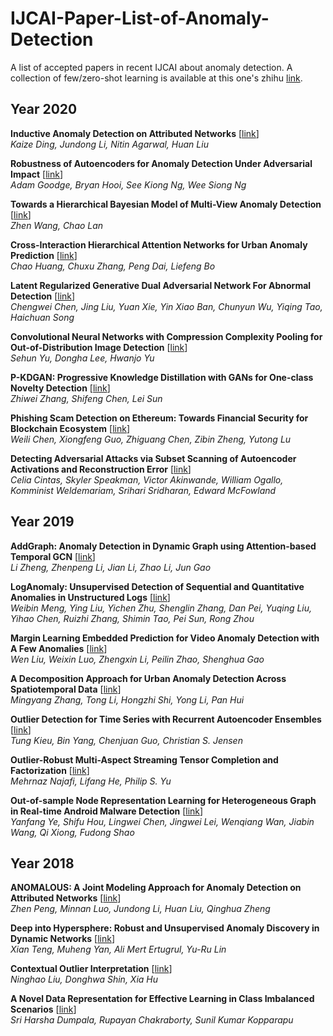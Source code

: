 # IJCAI-Paper-List-of-Anomaly-Detection
A list of accepted papers in recent IJCAI about anomaly detection. A collection of few/zero-shot learning is available at this one's zhihu [link](https://zhuanlan.zhihu.com/p/159450189).

## Year 2020
**Inductive Anomaly Detection on Attributed Networks** [[link]()]     
*Kaize Ding, Jundong Li, Nitin Agarwal, Huan Liu*  

**Robustness of Autoencoders for Anomaly Detection Under Adversarial Impact** [[link]()]       
*Adam Goodge, Bryan Hooi, See Kiong Ng, Wee Siong Ng*  

**Towards a Hierarchical Bayesian Model of Multi-View Anomaly Detection** [[link]()]       
*Zhen Wang, Chao Lan*  

**Cross-Interaction Hierarchical Attention Networks for Urban Anomaly Prediction** [[link]()]       
*Chao Huang, Chuxu Zhang, Peng Dai, Liefeng Bo*  

**Latent Regularized Generative Dual Adversarial Network For Abnormal Detection** [[link]()]       
*Chengwei Chen, Jing Liu, Yuan Xie, Yin Xiao Ban, Chunyun Wu, Yiqing Tao, Haichuan Song*  

**Convolutional Neural Networks with Compression Complexity Pooling for Out-of-Distribution Image Detection** [[link]()]       
*Sehun Yu, Dongha Lee, Hwanjo Yu*  

**P-KDGAN: Progressive Knowledge Distillation with GANs for One-class Novelty Detection** [[link]()]       
*Zhiwei Zhang, Shifeng Chen, Lei Sun*  

**Phishing Scam Detection on Ethereum: Towards Financial Security for Blockchain Ecosystem** [[link]()]       
*Weili Chen, Xiongfeng Guo, Zhiguang Chen, Zibin Zheng, Yutong Lu*  

**Detecting Adversarial Attacks via Subset Scanning of Autoencoder Activations and Reconstruction Error** [[link]()]       
*Celia Cintas, Skyler Speakman, Victor Akinwande, William Ogallo, Komminist Weldemariam, Srihari Sridharan, Edward McFowland*

## Year 2019

**AddGraph: Anomaly Detection in Dynamic Graph using Attention-based Temporal GCN** [[link]()]       
*Li Zheng, Zhenpeng Li, Jian Li, Zhao Li, Jun Gao*

**LogAnomaly: Unsupervised Detection of Sequential and Quantitative Anomalies in Unstructured Logs** [[link]()]       
*Weibin Meng, Ying Liu, Yichen Zhu, Shenglin Zhang, Dan Pei, Yuqing Liu, Yihao Chen, Ruizhi Zhang, Shimin Tao, Pei Sun, Rong Zhou*

**Margin Learning Embedded Prediction for Video Anomaly Detection with A Few Anomalies** [[link]()]       
*Wen Liu, Weixin Luo, Zhengxin Li, Peilin Zhao, Shenghua Gao*

**A Decomposition Approach for Urban Anomaly Detection Across Spatiotemporal Data** [[link]()]       
*Mingyang Zhang, Tong Li, Hongzhi Shi, Yong Li, Pan Hui*

**Outlier Detection for Time Series with Recurrent Autoencoder Ensembles** [[link]()]       
*Tung Kieu, Bin Yang, Chenjuan Guo, Christian S. Jensen*

**Outlier-Robust Multi-Aspect Streaming Tensor Completion and Factorization** [[link]()]       
*Mehrnaz Najafi, Lifang He, Philip S. Yu*

**Out-of-sample Node Representation Learning for Heterogeneous Graph in Real-time Android Malware Detection** [[link]()]       
*Yanfang Ye, Shifu Hou, Lingwei Chen, Jingwei Lei, Wenqiang Wan, Jiabin Wang, Qi Xiong, Fudong Shao*

## Year 2018

**ANOMALOUS: A Joint Modeling Approach for Anomaly Detection on Attributed Networks** [[link]()]       
*Zhen Peng, Minnan Luo, Jundong Li, Huan Liu, Qinghua Zheng*

**Deep into Hypersphere: Robust and Unsupervised Anomaly Discovery in Dynamic Networks** [[link]()]       
*Xian Teng, Muheng Yan, Ali Mert Ertugrul, Yu-Ru Lin*

**Contextual Outlier Interpretation** [[link]()]       
*Ninghao Liu, Donghwa Shin, Xia Hu*

**A Novel Data Representation for Effective Learning in Class Imbalanced Scenarios** [[link]()]       
*Sri Harsha Dumpala, Rupayan Chakraborty, Sunil Kumar Kopparapu*
